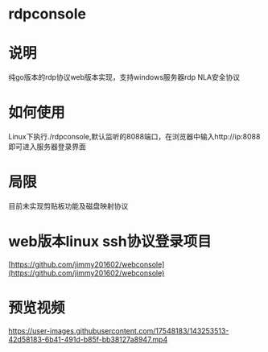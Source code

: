 # rdpconsole

# 说明

纯go版本的rdp协议web版本实现，支持windows服务器rdp NLA安全协议

# 如何使用

Linux下执行./rdpconsole,默认监听的8088端口，在浏览器中输入http://ip:8088即可进入服务器登录界面

# 局限

目前未实现剪贴板功能及磁盘映射协议


# web版本linux ssh协议登录项目
[https://github.com/jimmy201602/webconsole](https://github.com/jimmy201602/webconsole)

# 预览视频

https://user-images.githubusercontent.com/17548183/143253513-42d58183-6b41-491d-b85f-bb38127a8947.mp4
